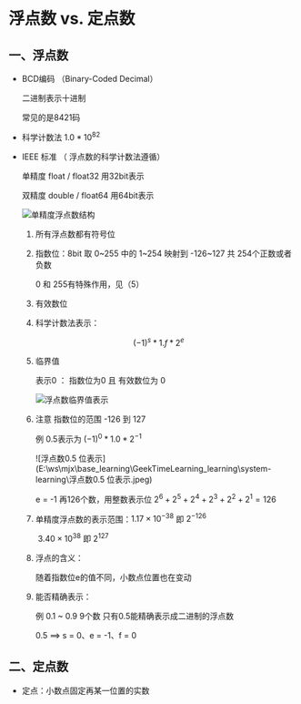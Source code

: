 # 浮点数 vs. 定点数

## 一、浮点数

* BCD编码 （Binary-Coded Decimal）

  二进制表示十进制

  常见的是8421码

* 科学计数法 $1.0 * 10^{82}$

* IEEE 标准 （ 浮点数的科学计数法遵循）

  单精度  float / float32   用32bit表示

  双精度  double / float64  用64bit表示

  ![单精度浮点数结构](E:\ws\mjx\base_learning\GeekTimeLearning\_learning\system-learning\单精度浮点数结构.jpg)

  1. 所有浮点数都有符号位

  2. 指数位：8bit   取 0~255 中的 1~254 映射到 -126~127 共 254个正数或者负数

     0 和 255有特殊作用，见（5）

  3. 有效数位

  4. 科学计数法表示：

  $$
  (-1)^s * 1.f * 2^e
  $$

  5. 临界值

     表示0 ：   指数位为0 且 有效数位为 0

     ![浮点数临界值表示](E:\ws\mjx\base_learning\GeekTimeLearning\_learning\system-learning\浮点数临界值表示.jpg)

  6. 注意 指数位的范围 -126 到 127

     例 0.5表示为 $(-1)^0 * 1.0 * 2^{-1}$

     ![浮点数0.5 位表示](E:\ws\mjx\base_learning\GeekTimeLearning\_learning\system-learning\浮点数0.5 位表示.jpeg)

     e = -1 再126个数，用整数表示位 $2^6+2^5+2^4+2^3+2^2+2^1=126$

  7. 单精度浮点数的表示范围：$1.17×10^{-38}$  即 $2^{-126}$

     ​											$3.40×10^{38}$  即  $2^{127}$

  8. 浮点的含义：
  
     随着指数位e的值不同，小数点位置也在变动
  
  9. 能否精确表示：
  
     例 0.1 ~ 0.9 9个数  只有0.5能精确表示成二进制的浮点数
  
     0.5 ==>  s = 0、e = -1、f = 0

## 二、定点数

* 定点：小数点固定再某一位置的实数